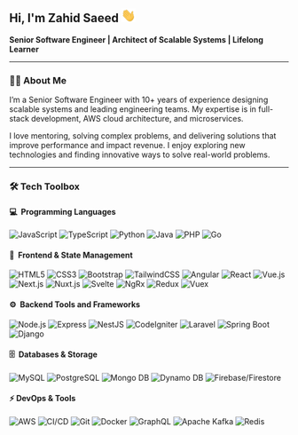 ## Hi, I'm Zahid Saeed   <img src="https://raw.githubusercontent.com/BuildWithZahid/BuildWithZahid/be8cfb1099825b8633877a8d2408560e33e52482/wave.gif" alt="Wave" height="25" />


**Senior Software Engineer | Architect of Scalable Systems | Lifelong Learner**

---

### 👨‍💻 About Me
I’m a Senior Software Engineer with 10+ years of experience designing scalable systems and leading engineering teams. My expertise is in full-stack development, AWS cloud architecture, and microservices.

I love mentoring, solving complex problems, and delivering solutions that improve performance and impact revenue. I enjoy exploring new technologies and finding innovative ways to solve real-world problems.

---

### 🛠️ Tech Toolbox

#### 💻 &nbsp;Programming Languages  
![JavaScript](https://shield-io-proxy-zahid-saeeds-projects.vercel.app/api/badge-generator?logo=javascript&text=JavaScript&badgeColor=F7DF1E&logoColor=000000)
![TypeScript](https://shield-io-proxy-zahid-saeeds-projects.vercel.app/api/badge-generator?logo=typescript&text=TypeScript&badgeColor=3178C6&logoColor=ffffff)
![Python](https://shield-io-proxy-zahid-saeeds-projects.vercel.app/api/badge-generator?logo=python&text=Python&badgeColor=3776AB&logoColor=ffffff)
![Java](https://shield-io-proxy-zahid-saeeds-projects.vercel.app/api/badge-generator?logo=javascript&text=Java&badgeColor=ED8B00&logoColor=ffffff&replaceWithIcon=java)
![PHP](https://shield-io-proxy-zahid-saeeds-projects.vercel.app/api/badge-generator?logo=php&text=PHP&badgeColor=777BB4&logoColor=ffffff)
![Go](https://shield-io-proxy-zahid-saeeds-projects.vercel.app/api/badge-generator?logo=go&text=Go&badgeColor=00ADD8&logoColor=ffffff)

<!--
![TypeScript](https://img.shields.io/badge/TypeScript-3178C6?style=for-the-badge&logo=typescript&logoColor=FFFFFF)
![Python](https://img.shields.io/badge/Python-3776AB?style=for-the-badge&logo=python&logoColor=FFD43B)
![Java](https://img.shields.io/badge/Java-ED8B00?style=for-the-badge&logo=openjdk&logoColor=FFFFFF)
![Go](https://img.shields.io/badge/Go-00ADD8?style=for-the-badge&logo=go&logoColor=FFFFFF)
![PHP](https://img.shields.io/badge/PHP-777BB4?style=for-the-badge&logo=php&logoColor=FFFFFF)
-->


#### 🎨 &nbsp;Frontend & State Management

![HTML5](https://shield-io-proxy-zahid-saeeds-projects.vercel.app/api/badge-generator?logo=html5&text=HTML%205&badgeColor=E34F26&logoColor=ffffff)
![CSS3](https://shield-io-proxy-zahid-saeeds-projects.vercel.app/api/badge-generator?logo=css&text=CSS3&badgeColor=1572B6&logoColor=ffffff)
![Bootstrap](https://shield-io-proxy-zahid-saeeds-projects.vercel.app/api/badge-generator?logo=bootstrap&text=Bootstrap&badgeColor=7952B3&logoColor=ffffff)
![TailwindCSS](https://shield-io-proxy-zahid-saeeds-projects.vercel.app/api/badge-generator?logo=tailwindcss&text=TailwindCSS&badgeColor=06B6D4&logoColor=ffffff)
![Angular](https://shield-io-proxy-zahid-saeeds-projects.vercel.app/api/badge-generator?logo=angular&text=Angular&badgeColor=DD0031&logoColor=ffffff)
![React](https://shield-io-proxy-zahid-saeeds-projects.vercel.app/api/badge-generator?logo=react&text=React&badgeColor=61DAFB&logoColor=000000)
![Vue.js](https://shield-io-proxy-zahid-saeeds-projects.vercel.app/api/badge-generator?logo=vuedotjs&text=Vue.js&badgeColor=42B883&logoColor=1e1e1e&textColor=1e1e1e)
![Next.js](https://shield-io-proxy-zahid-saeeds-projects.vercel.app/api/badge-generator?logo=nextdotjs&text=Next.js&badgeColor=000000&logoColor=ffffff)
![Nuxt.js](https://shield-io-proxy-zahid-saeeds-projects.vercel.app/api/badge-generator?logo=nuxt&text=Nuxt.js&badgeColor=00DC82&logoColor=0f172b&textColor=0f172b)
![Svelte](https://shield-io-proxy-zahid-saeeds-projects.vercel.app/api/badge-generator?logo=svelte&text=Svelte&badgeColor=FF3E00&logoColor=ffffff)
![NgRx](https://shield-io-proxy-zahid-saeeds-projects.vercel.app/api/badge-generator?logo=ngrx&text=NgRx&badgeColor=BA2BD2&logoColor=ffffff)
![Redux](https://shield-io-proxy-zahid-saeeds-projects.vercel.app/api/badge-generator?logo=redux&text=Redux&badgeColor=764ABC&logoColor=ffffff)
![Vuex](https://shield-io-proxy-zahid-saeeds-projects.vercel.app/api/badge-generator?logo=vuedotjs&text=Vuex&badgeColor=4FC08D&logoColor=ffffff)

#### ⚙️ &nbsp;Backend Tools and Frameworks

![Node.js](https://shield-io-proxy-zahid-saeeds-projects.vercel.app/api/badge-generator?logo=node.js&text=Node.js&badgeColor=339933&logoColor=ffffff)
![Express](https://shield-io-proxy-zahid-saeeds-projects.vercel.app/api/badge-generator?logo=express&text=Express&badgeColor=000000&logoColor=ffffff)
![NestJS](https://shield-io-proxy-zahid-saeeds-projects.vercel.app/api/badge-generator?logo=nestjs&text=NestJS&badgeColor=E0234E&logoColor=ffffff)
![CodeIgniter](https://shield-io-proxy-zahid-saeeds-projects.vercel.app/api/badge-generator?logo=codeigniter&text=CodeIgniter&badgeColor=EF4223&logoColor=ffffff)
![Laravel](https://shield-io-proxy-zahid-saeeds-projects.vercel.app/api/badge-generator?logo=laravel&text=Laravel&badgeColor=FF2D20&logoColor=ffffff)
![Spring Boot](https://shield-io-proxy-zahid-saeeds-projects.vercel.app/api/badge-generator?logo=springboot&text=Spring%20Boot&badgeColor=6DB33F&logoColor=ffffff)
![Django](https://shield-io-proxy-zahid-saeeds-projects.vercel.app/api/badge-generator?logo=django&text=Django&badgeColor=0C4B33&logoColor=ffffff)

#### 🗄️ &nbsp;Databases & Storage  

![MySQL](https://shield-io-proxy-zahid-saeeds-projects.vercel.app/api/badge-generator?logo=mysql&text=MySQL&badgeColor=4479A1&logoColor=FFFFFF)
![PostgreSQL](https://shield-io-proxy-zahid-saeeds-projects.vercel.app/api/badge-generator?logo=postgresql&text=PostgreSQL&badgeColor=4169E1&logoColor=FFFFFF)
![Mongo DB](https://shield-io-proxy-zahid-saeeds-projects.vercel.app/api/badge-generator?logo=mongodb&text=Mongo%20DB&badgeColor=47A248&logoColor=FFFFFF)
![Dynamo DB](https://shield-io-proxy-zahid-saeeds-projects.vercel.app/api/badge-generator?logo=amazondynamodb&text=Dynamo%20DB&badgeColor=4053D6&logoColor=FFFFFF)
![Firebase/Firestore](https://shield-io-proxy-zahid-saeeds-projects.vercel.app/api/badge-generator?logo=firebase&text=Firebase%2FFirestore&badgeColor=FFCA28&logoColor=000000&textColor=000000)

#### ⚡ DevOps & Tools  

![AWS](https://shield-io-proxy-zahid-saeeds-projects.vercel.app//api/badge-generator?logo=javascript&text=My%20sql&badgeColor=FF9900&logoColor=ffffff&textColor=ffffff&replaceWithIcon=aws)
![CI/CD](https://shield-io-proxy-zahid-saeeds-projects.vercel.app/api/badge-generator?logo=githubactions&text=CI%2FCD&badgeColor=2088FF&logoColor=FFFFFF)
![Git](https://shield-io-proxy-zahid-saeeds-projects.vercel.app/api/badge-generator?logo=git&text=Git&badgeColor=F05032&logoColor=FFFFFF)
![Docker](https://shield-io-proxy-zahid-saeeds-projects.vercel.app/api/badge-generator?logo=docker&text=Docker&badgeColor=2496ED&logoColor=FFFFFF)
![GraphQL](https://shield-io-proxy-zahid-saeeds-projects.vercel.app/api/badge-generator?logo=graphql&text=GraphQL&badgeColor=E10098&logoColor=FFFFFF)
![Apache Kafka](https://shield-io-proxy-zahid-saeeds-projects.vercel.app/api/badge-generator?logo=apachekafka&text=Apache%20Kafka&badgeColor=231F20&logoColor=FFFFFF)
![Redis](https://shield-io-proxy-zahid-saeeds-projects.vercel.app/api/badge-generator?logo=redis&text=Redis&badgeColor=DC382D&logoColor=FFFFFF)
 
<!--
Colored icons
![Angular](https://img.shields.io/badge/Angular-DD0031?style=flat&logo=angular&logoColor=FFFFFF)
![React](https://img.shields.io/badge/React-61DAFB?style=flat-square&logo=react&logoColor=1e1e1e)
![Vue.js](https://img.shields.io/badge/Vue.js-42B883?style=plastic&logo=vuedotjs&logoColor=35495E)
![Next.js](https://img.shields.io/badge/Next.js-000000?style=for-the-badge&logo=nextdotjs&logoColor=FFFFFF)
![Nuxt.js](https://img.shields.io/badge/Nuxt.js-00DC82?style=for-the-badge&logo=nuxt&logoColor=FFFFFF)
![Svelte](https://img.shields.io/badge/Svelte-FF3E00?style=for-the-badge&logo=svelte&logoColor=FFFFFF)
-->



<!--
**BuildWithZahid/BuildWithZahid** is a ✨ _special_ ✨ repository because its `README.md` (this file) appears on your GitHub profile.

Here are some ideas to get you started:

- 🔭 I’m currently working on ...
- 🌱 I’m currently learning ...
- 👯 I’m looking to collaborate on ...
- 🤔 I’m looking for help with ...
- 💬 Ask me about ...
- 📫 How to reach me: ...
- 😄 Pronouns: ...
- ⚡ Fun fact: ...
-->
